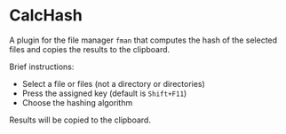 # CalcHash

A plugin for the file manager `fman` that computes the hash of the selected files and copies the results to the clipboard.

Brief instructions: 
- Select a file or files (not a directory or directories)
- Press the assigned key (default is `Shift+F11`) 
- Choose the hashing algorithm

Results will be copied to the clipboard.
